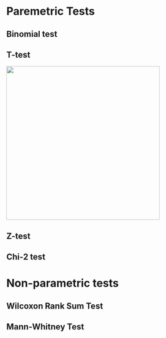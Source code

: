 # Paremetric Tests

## Binomial test

## T-test
<p>
  <img width =400 src = 
https://github.com/TatevKaren/data-science-popular-algorithms/blob/main/Statistical-tests/Z-test.png?raw=true>
 </p> 

## Z-test

## Chi-2 test

# Non-parametric tests

## Wilcoxon Rank Sum Test

## Mann-Whitney Test
